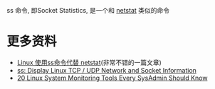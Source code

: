 ss 命令, 即Socket Statistics, 是一个和 [netstat](netstat.html) 类似的命令

# 更多资料 #

* [Linux 使用ss命令代替 netstat](http://my.oschina.net/lionel45/blog/109779)(非常不错的一篇文章)
* [ss: Display Linux TCP / UDP Network and Socket Information](http://www.cyberciti.biz/tips/linux-investigate-sockets-network-connections.html)
* [20 Linux System Monitoring Tools Every SysAdmin Should Know](http://www.cyberciti.biz/tips/top-linux-monitoring-tools.html)
